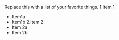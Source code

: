 Replace this with a list of your favorite things.
1.Item 1
  - Item1a
  - Item1b
2.Item 2
  - Item 2a
  - Item 2b

